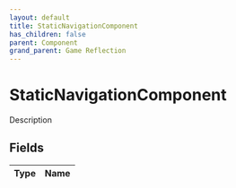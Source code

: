 ```yaml
---
layout: default
title: StaticNavigationComponent
has_children: false
parent: Component
grand_parent: Game Reflection
---
```

# StaticNavigationComponent
Description 

## Fields
| Type | Name |
|:-------------|:--------------|
